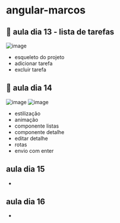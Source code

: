 # angular-marcos

 ## 🦴 aula dia 13 - lista de tarefas
 ![image](https://user-images.githubusercontent.com/26682838/207506519-855b9385-414a-46eb-bce9-4a3b1d3ac1e6.png)

- esqueleto do projeto
- adicionar tarefa
- excluir tarefa

## 🎨 aula dia 14
![image](https://user-images.githubusercontent.com/26682838/208017730-13bbd594-38da-43cb-8e2f-67345326acf1.png)
![image](https://user-images.githubusercontent.com/26682838/208017805-d0e5211a-b7aa-4af8-80f7-08d852056541.png)


- estilização
- animação
- componente listas
- componente detalhe
- editar detalhe
- rotas
- envio com enter

## aula dia 15 

-


## aula dia 16 


- 
